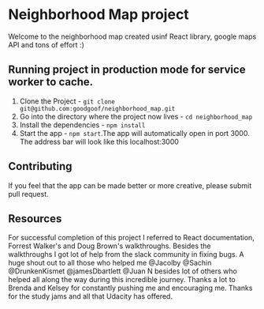 # Neighborhood Map project

Welcome to the neighborhood map created usinf React library, google maps API and tons of effort :)

## Running project in production mode for service worker to cache.

1. Clone the Project - `git clone git@github.com:goodgoof/neighborhood_map.git`
2. Go into the directory where the project now lives - `cd neighborhood_map`
3. Install the dependencies - `npm install`
4. Start the app - `npm start`.The app will automatically open in port 3000. The address bar will look like this localhost:3000

## Contributing

If you feel that the app can be made better or more creative, please submit pull request.


## Resources

For successful completion of this project I referred to React documentation, Forrest Walker's and Doug Brown's walkthroughs. Besides the walkthroughs I got lot of help from the slack community in fixing bugs. A huge shout out to all those who helped me @Jacolby @Sachin @DrunkenKismet @jamesDbartlett @Juan N besides lot of others who helped all along the way during this incredible journey. Thanks a lot to Brenda and Kelsey for constantly pushing me and encouraging me. Thanks for the study jams and all that Udacity has offered.
